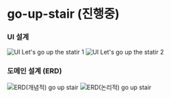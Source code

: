 # go-up-stair (진행중)

### UI 설계
![UI  Let's go up the statir 1](https://user-images.githubusercontent.com/80760858/153740161-dd4bfc81-18c0-4cb6-8ac7-e528921938c0.PNG)
![UI  Let's go up the statir 2](https://user-images.githubusercontent.com/80760858/153740162-0701c039-a688-47b0-9c73-1273722b672d.PNG)

### 도메인 설계 (ERD)

![ERD(개념적)  go up stair](https://user-images.githubusercontent.com/80760858/153740367-5721eb84-d36a-4019-b398-4a23730f5230.png)
![ERD(논리적)  go up stair](https://user-images.githubusercontent.com/80760858/153740368-35fc08b8-f800-47e6-b316-0cf696b12057.png)
